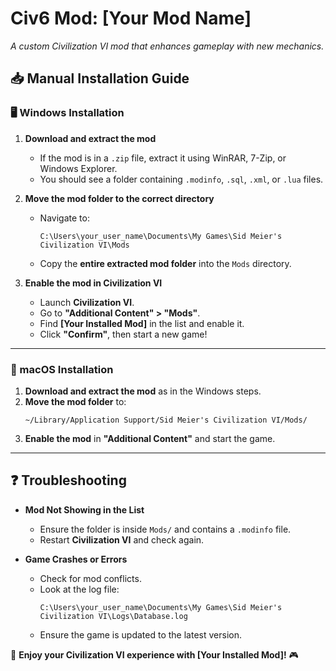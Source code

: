 # **Civ6 Mod: [Your Mod Name]**  
_A custom Civilization VI mod that enhances gameplay with new mechanics._  

## **📥 Manual Installation Guide**  

### **🖥 Windows Installation**  
1. **Download and extract the mod**  
   - If the mod is in a `.zip` file, extract it using WinRAR, 7-Zip, or Windows Explorer.  
   - You should see a folder containing `.modinfo`, `.sql`, `.xml`, or `.lua` files.  

2. **Move the mod folder to the correct directory**  
   - Navigate to:  
     ```
     C:\Users\your_user_name\Documents\My Games\Sid Meier's Civilization VI\Mods
     ```
   - Copy the **entire extracted mod folder** into the `Mods` directory.  

3. **Enable the mod in Civilization VI**  
   - Launch **Civilization VI**.  
   - Go to **"Additional Content" > "Mods"**.  
   - Find **[Your Installed Mod]** in the list and enable it.  
   - Click **"Confirm"**, then start a new game!  

---

### **🍏 macOS Installation**  
1. **Download and extract the mod** as in the Windows steps.  
2. **Move the mod folder** to:  
   ```
   ~/Library/Application Support/Sid Meier's Civilization VI/Mods/
   ```
3. **Enable the mod** in **"Additional Content"** and start the game.  

---

## **❓ Troubleshooting**  
- **Mod Not Showing in the List**  
  - Ensure the folder is inside `Mods/` and contains a `.modinfo` file.  
  - Restart **Civilization VI** and check again.  

- **Game Crashes or Errors**  
  - Check for mod conflicts.  
  - Look at the log file:  
    ```
    C:\Users\your_user_name\Documents\My Games\Sid Meier's Civilization VI\Logs\Database.log
    ```  
  - Ensure the game is updated to the latest version.  

🚀 **Enjoy your Civilization VI experience with [Your Installed Mod]!** 🎮
